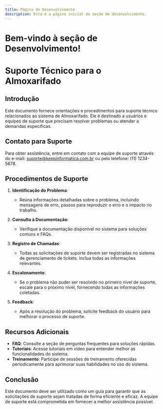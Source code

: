```yaml
---
title: Página de Desenvolvimento
description: Esta é a página inicial da seção de desenvolvimento.
---
```


# Bem-vindo à seção de Desenvolvimento!
# Suporte Técnico para o Almoxarifado

## Introdução
Este documento fornece orientações e procedimentos para suporte técnico relacionados ao sistema de Almoxarifado. Ele é destinado a usuários e equipes de suporte que precisam resolver problemas ou atender a demandas específicas.

## Contato para Suporte
Para obter assistência, entre em contato com a equipe de suporte através do e-mail: suporte@keepinformatica.com.br ou pelo telefone: (11) 1234-5678.

## Procedimentos de Suporte
1. **Identificação do Problema**: 
   - Reúna informações detalhadas sobre o problema, incluindo mensagens de erro, passos para reproduzir o erro e o impacto no trabalho.

2. **Consulta à Documentação**: 
   - Verifique a documentação disponível no sistema para soluções comuns e FAQs.

3. **Registro de Chamadas**: 
   - Todas as solicitações de suporte devem ser registradas no sistema de gerenciamento de tickets. Inclua todas as informações relevantes.

4. **Escalonamento**: 
   - Se o problema não puder ser resolvido no primeiro nível de suporte, escale para o próximo nível, fornecendo todas as informações coletadas.

5. **Feedback**: 
   - Após a resolução do problema, solicite feedback do usuário para melhorar o processo de suporte.

## Recursos Adicionais
- **FAQ**: Consulte a seção de perguntas frequentes para soluções rápidas.
- **Tutoriais**: Acesse tutoriais em vídeo para entender melhor as funcionalidades do sistema.
- **Treinamento**: Participe de sessões de treinamento oferecidas periodicamente para aprimorar suas habilidades no uso do sistema.

## Conclusão
Este documento deve ser utilizado como um guia para garantir que as solicitações de suporte sejam tratadas de forma eficiente e eficaz. A equipe de suporte está comprometida em fornecer a melhor assistência possível.